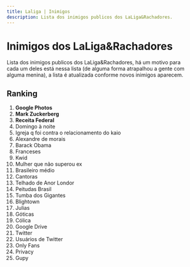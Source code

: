 ```yaml
---
title: Laliga | Inimigos
description: Lista dos inimigos publicos dos LaLiga&Rachadores.
---
```


# Inimigos dos LaLiga&Rachadores

Lista dos inimigos publicos dos LaLiga&Rachadores, há um motivo para cada um deles está nessa lista (de alguma forma atrapalhou a gente com alguma menina), a lista é atualizada conforme novos inimigos aparecem.

## Ranking

1. **Google Photos**
2. **Mark Zuckerberg**
3. **Receita Federal**
4. Domingo à noite
5. Igreja q foi contra o relacionamento do kaio
6. Alexandre de morais
7. Barack Obama
8. Franceses
9. Kwid
10. Mulher que não superou ex
11. Brasileiro médio
12. Cantoras
13. Telhado de Anor Londor
14. Peitudas Brasil
15. Tumba dos Gigantes
16. Blightown
17. Julias
18. Góticas
19. Cólica
20. Google Drive
21. Twitter
22. Usuários de Twitter
23. Only Fans
24. Privacy
25. Gupy
